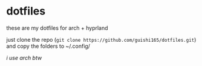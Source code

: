 # dotfiles
these are my dotfiles for arch + hyprland

just clone the repo (`git clone https://github.com/guishi165/dotfiles.git`) and copy the folders to ~/.config/

*i use arch btw*

